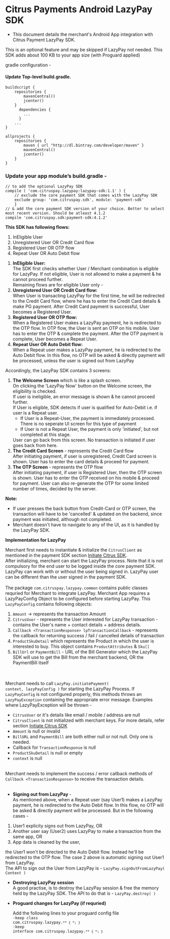 # Citrus Payments Android LazyPay SDK

* This document details the merchant's Android App integration with Citrus Payment LazyPay SDK.

This is an optional feature and may be skipped if LazyPay not needed. This SDK adds about 100 KB to your app size (with Proguard applied)

gradle configuration -
#### Update Top-level build.gradle.
    buildscript {
        repositories {
            mavenCentral()
            jcenter()
        }
          dependencies {
            ...
          }
        ...
    }
    
    allprojects {
        repositories {
            maven { url "http://dl.bintray.com/developer/maven" }
            mavenCentral()
            jcenter() 
        }
    }
    
### Update your app module’s build.gradle - 
    // to add the optional LazyPay SDK
    compile ( 'com.citruspay.lazypay:lazypay-sdk:1.1' ) {
        // exclude the core payment SDK that comes with the LazyPay SDK
        exclude group: 'com.citruspay.sdk', module: 'payment-sdk'
        }
    // & add the core payment SDK version of your choice. Better to select most recent version. Should be atleast 4.1.2
    compile 'com.citruspay.sdk:payment-sdk:4.1.2'

<b> This SDK has following flows:  </b>
<ol type="1">
<li>InEligible User</li>
<li>Unregistered User OR Credit Card flow</li>
<li>Registered User OR OTP flow</li>
<li>Repeat User OR Auto Debit flow</li>
</ol

</br>
<ol type="1">
<li><b>InEligible User:</b>
</br>The SDK first checks whether User / Merchant combination is eligible for LazyPay. If not eligible, User is not allowed to make a payment & he cannot proceed further.</br>Remaining flows are for eligible User only - </li>

<li><b>Unregistered User OR Credit Card flow:</b>
</br>When User is transacting LazyPay for the first time, he will be redirected to the Credit Card flow, where he has to enter the Credit Card details & make PG payment. After Credit Card payment is successful, User becomes a Registered User.</li>

<li><b>Registered User OR OTP flow:</b>
</br>When a Registered User makes a LazyPay payment, he is redirected to the OTP flow. In OTP flow, the User is sent an OTP on his mobile. User has to enter the OTP & complete the payment. After the OTP payment is complete, User becomes a Repeat User.</li>
<li><b>Repeat User OR Auto Debit flow:</b>
</br>When a Repeat user makes a LazyPay payment, he is redirected to the Auto Debit flow. In this flow, no OTP will be asked & directly payment will be processed, unless the user is signed out from LazyPay</li>
</ol>

<p>Accordingly, the LazyPay SDK contains 3 screens:</p>
<ol type="1">
  <li><b>The Welcome Screen</b> which is like a splash screen.</br>On clicking the 'LazyPay Now' button on the Welcome screen, the eligibility is checked.</br>If user is ineligible, an error message is shown & he cannot proceed further.</br>If User is eligible, SDK detects if user is qualified for Auto-Debit i.e. if user is a Repeat user.
        <ul>
          <li>If User is a Repeat-User, the payment is immediately processed. There is no seperate UI screen for this type of payment</li>
          <li>If User is not a Repeat User, the payment is only 'initiated', but not completed at this stage.</li>
        </ul>
User can go back from this screen. No transaction is initiated if user goes back from here.</li>
  <li><b>The Credit Card Screen</b> - represents the Credit Card flow</br>After initiating payment, if user is unregistered, Credit Card screen is shown. User has to enter the card details & proceed for payment.</li>
  <li> <b>The OTP Screen</b> - represents the OTP flow</br>After initiating payment, if user is Registered User, then the OTP screen is shown. User has to enter the OTP received on his mobile & proceed for payment. User can also re-generate the OTP for some limited number of times, decided by the server.</li>
  </ol>
  <b>Note:</b> 
  <ul>
  <li>If user presses the back button from Credit-Card or OTP screen, the transaction will have to be 'cancelled' & updated on the backend, since payment was initiated, although not completed.</li>
  <li>Merchant doesn't have to navigate to any of the UI, as it is handled by the LazyPay SDK.</li>
  </ul>
  
<p><b> Implementation for LazyPay </b></p>
<p>Merchant first needs to instantiate & initialize the <code>CitrusClient</code> as mentioned in the payment SDK section <a href="InitSDK.md" target="_blank">Initiate Citrus SDK</a>.
</br>After initializing, merchant can start the LazyPay process. Note that it is not compulsory for the end user to be logged inside the core payment SDK. LazyPay can work with or without the user being signed in. LazyPay user can be different than the user signed in the payment SDK.</br></br>The package <code>com.citruspay.lazypay.common</code> contains public classes requried for Merchant to integrate LazyPay.
Merchant App requires a </code>LazyPayConfig</code> Object to be configured before starting LazyPay. This <code>LazyPayConfig</code> contains following objects:</p>
<ol type="1">
  <li><code>Amount</code> -> represents the transaction Amount</li>
  <li><code>CitrusUser</code> - represents the User interested for LazyPay transaction - contains the User's name + contact details + address details.</li>
  <li><code>Callback &#60;TransactionResponse&#62; lpTransactionCallback</code> - represents the callback for returning success / fail / cancelled details of transaction</li>
  <li><code>ProductSkuDetail</code> which represents the Product in which the user is interested to buy. This object contains <code>ProductAttributes</code> & <code>Sku[]</code></li>
  <li><code>BillUrl</code> or <code>PaymentBill</code> - URL of the Bill Generator which the LazyPay SDK will use to get the Bill from the merchant backend, OR the PaymentBill itself</li>
</ol>


</br></br>Merchant needs to call <code>LazyPay.initiatePayment( context, lazyPayConfig )</code> for starting the LazyPay Process.
If <code>LazyPayConfig</code> is not configured properly, this methods throws an <code>LazyPayException</code> containing the appropriate error message. Examples where LazyPayException will be thrown - 
<ul>
  <li><code>CitrusUser</code> or it's details like email / mobile / address are null</li>
  <li><code>CitrusClient</code> is not initialized with merchant keys. For more details, refer section <a href="InitSDK.md" target="_blank">Initiate Citrus SDK</a> </li>
  <li><code>Amount</code> is null or invalid</li>
  <li><code>BillURL</code> and <code>PaymentBill</code> are both either null or not null. Only one is needed.</li>
  <li>Callback for <code>TransactionResponse</code> is null</li>
  <li><code>ProductSkuDetail</code> is null or empty</li>
  <li><code>context</code> is null</li>
</ul>

</br>Merchant needs to implement the success / error callback methods of <code>Callback &#60;TransactionResponse&#62;</code> to receive the transaction details.
</br></br>
* <b> Signing out from LazyPay </b>  -
</br>As mentioned above, when a Repeat user (say User1) makes a LazyPay payment, he is redirected to the Auto Debit flow. In this flow, no OTP will be asked & directly payment will be processed. But in the following cases -
<ol>
  <li>User1 explicity signs out from LazyPay, OR</li>
  <li>Another user say (User2) uses LazyPay to make a transaction from the same app, OR</li>
  <li>App data is cleaned by the user,</li>
 </ol>
the User1 won't be directed to the Auto Debit flow. Instead he'll be redirected to the OTP flow. The case 2 above is automatic signing out User1 from LazyPay.
</br>The API to sign out the User from LazyPay is - <code>LazyPay.signOutFromLazyPay( Context )</code>

* <b> Destroying LazyPay session </b>
</br>A good practise, is to destroy the LazyPay session & free the memory held by the LazyPay SDK. The API to do that is - <code>LazyPay.destroy( )</code>

* <b> Proguard changes for LazyPay (if requried) </b></p>
Add the following lines to your proguard config file </br>
<code>-keep class com.citruspay.lazypay.``** { *; }``</code> </br>
<code>-keep interface com.citruspay.lazypay.``** { *; } ``</code> </br>
